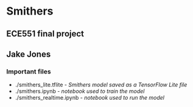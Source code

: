 # Smithers
## ECE551 final project
## Jake Jones

### Important files
- ./smithers_lite.tflite - *Smithers model saved as a TensorFlow Lite file*
- ./smithers.ipynb - *notebook used to train the model*
- ./smithers_realtime.ipynb - *notebook used to run the model*